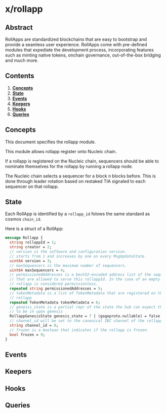 # x/rollapp

## Abstract

RollApps are standardized blockchains that are easy to bootstrap and provide a seamless user experience. RollApps come with pre-defined modules that expediate the development process, incorporating features such as minting native tokens, onchain governance, out-of-the-box bridging and much more.

## Contents

1. **[Concepts](#concepts)**
2. **[State](#state)**
3. **[Events](#events)**
4. **[Keepers](#keepers)**
5. **[Hooks](#hooks)**
6. **[Queries](#queries)**

## Concepts

This document specifies the rollapp module.

This module allows rollapp register onto Nucleic chain.

If a rollapp is registered on the Nucleic chain, sequencers should be able to nominate themselves for the rollapp by running a rollapp node.

The Nucleic chain selects a sequencer for a block n blocks before. This is done through leader rotation based on restaked TIA signaled to each sequencer on that rollapp.

## State

Each RollApp is identified by a `rollapp_id` folows the same standard as cosmos `chain_id`.

Here is a struct of a RollApp:

```protobuf
message Rollapp {
  string rollappId = 1;
  string creator = 2;
  // version is the software and configuration version.
  // starts from 1 and increases by one on every MsgUpdateState
  uint64 version = 3;
  // maxSequencers is the maximum number of sequencers.
  uint64 maxSequencers = 4;
  // permissionedAddresses is a bech32-encoded address list of the sequencers
  // that are allowed to serve this rollappId. In the case of an empty list, the
  // rollapp is considered permissionless.
  repeated string permissionedAddresses = 5;
  // tokenMetadata is a list of TokenMetadata that are registered on this
  // rollapp
  repeated TokenMetadata tokenMetadata = 6;
  // genesis_state is a partial repr of the state the hub can expect the rollapp
  // to be in upon genesis
  RollappGenesisState genesis_state = 7 [ (gogoproto.nullable) = false ];
  // channel_id will be set to the canonical IBC channel of the rollapp.
  string channel_id = 8;
  // frozen is a boolean that indicates if the rollapp is frozen.
  bool frozen = 9;
}
```



## Events

## Keepers

## Hooks

## Queries
